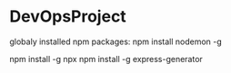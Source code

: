 # DevOpsProject

globaly installed npm packages:
npm install nodemon -g

npm install -g npx
npm install -g express-generator    